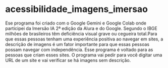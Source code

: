 # acessibilidade_imagens_imersao
Ese programa foi criado com o Google Gemini e Google Colab onde participei da Imersão IA 2ª edição da Alura e do Google.
Segundo o IBGE milhões de brasileiros têm deficiência visual grave ou cegueira total.Para que essas pessoas tenham uma experiência positiva ao navegar em sites, a descrição de imagens é um fator importante para que essas pessoas possam navegar com independência. Esse programa é voltado para as pessoas que criam esses sites. O programa vai pedir para você digitar uma URL de um site e vai verificar se há imagens sem descrição.
